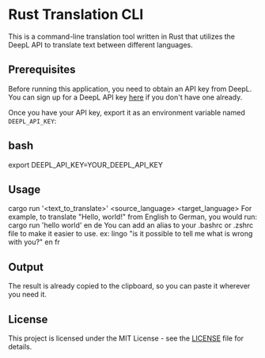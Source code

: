 # Rust Translation CLI

This is a command-line translation tool written in Rust that utilizes the DeepL API to translate text between different languages.

## Prerequisites

Before running this application, you need to obtain an API key from DeepL. You can sign up for a DeepL API key [here](https://www.deepl.com/pro-account/) if you don't have one already.

Once you have your API key, export it as an environment variable named `DEEPL_API_KEY`:

## bash
export DEEPL_API_KEY=YOUR_DEEPL_API_KEY



## Usage
cargo run '<text_to_translate>' <source_language> <target_language> 
For example, to translate "Hello, world!" from English to German, you would run:
cargo run  'hello world' en de
You can add an alias to your .bashrc or .zshrc file to make it easier to use.
ex: lingo "is it possible to tell me what is wrong with you?" en fr



## Output
The result is already copied to the clipboard, so you can paste it wherever you need it.



## License
This project is licensed under the MIT License - see the [LICENSE](LICENSE) file for details.
```




